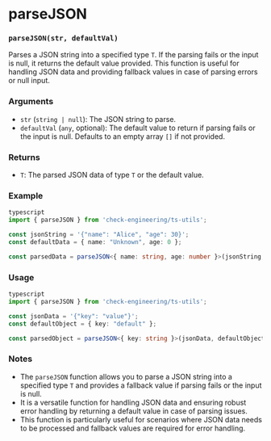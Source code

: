 # parseJSON

### `parseJSON(str, defaultVal)`

Parses a JSON string into a specified type `T`. If the parsing fails or the input is null, it returns the default value provided. This function is useful for handling JSON data and providing fallback values in case of parsing errors or null input.

### Arguments

* `str` (`string | null`): The JSON string to parse.
* `defaultVal` (`any`, optional): The default value to return if parsing fails or the input is null. Defaults to an empty array `[]` if not provided.

### Returns

* `T`: The parsed JSON data of type `T` or the default value.

### Example

```typescript
typescript
import { parseJSON } from 'check-engineering/ts-utils';

const jsonString = '{"name": "Alice", "age": 30}';
const defaultData = { name: "Unknown", age: 0 };

const parsedData = parseJSON<{ name: string, age: number }>(jsonString, defaultData); // => { name: "Alice", age: 30 }
```

### Usage

```typescript
typescript
import { parseJSON } from 'check-engineering/ts-utils';

const jsonData = '{"key": "value"}';
const defaultObject = { key: "default" };

const parsedObject = parseJSON<{ key: string }>(jsonData, defaultObject); // => { key: "value" }
```

### Notes

* The `parseJSON` function allows you to parse a JSON string into a specified type `T` and provides a fallback value if parsing fails or the input is null.
* It is a versatile function for handling JSON data and ensuring robust error handling by returning a default value in case of parsing issues.
* This function is particularly useful for scenarios where JSON data needs to be processed and fallback values are required for error handling.
